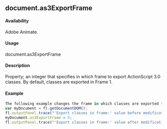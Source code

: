 ## document.as3ExportFrame

#### Availability

Adobe Animate.

#### Usage

document.as3ExportFrame

#### Description

Property; an integer that specifies in which frame to export ActionScript 3.0 classes. By default, classes are exported in Frame 1.

#### Example

```javascript
The following example changes the frame in which classes are exported from 1 (the default) to 5.
var myDocument = fl.getDocumentDOM();
fl.outputPanel.trace("'Export classes in frame:' value before modification is " + myDocument.as3ExportFrame);
myDocument.as3ExportFrame = 5;
fl.outputPanel.trace("'Export classes in frame:' value after modification is " + myDocument.as3ExportFrame);

```
